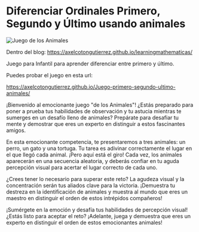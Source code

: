 # Diferenciar Ordinales Primero, Segundo y Último usando animales

![Juego de los Animales](https://axelcotongutierrez.github.io/learningmathematicas/assets/images//posts/05J12Ultimo/animales.jpg)

Dentro del blog: https://axelcotongutierrez.github.io/learningmathematicas/

Juego para Infantil para aprender diferenciar entre primero y último.

Puedes probar el juego en esta url:

https://axelcotongutierrez.github.io/Juego-primero-segundo-ultimo-animales/


¡Bienvenido al emocionante juego "de los Animales"! ¿Estás preparado para poner a prueba tus habilidades de observación y tu astucia mientras te sumerges en un desafío lleno de animales? Prepárate para desafiar tu mente y demostrar que eres un experto en distinguir a estos fascinantes amigos.

En esta emocionante competencia, te presentaremos a tres animales: un perro, un gato y una tortuga. Tu tarea es adivinar correctamente el lugar en el que llegó cada animal. ¡Pero aquí está el giro! Cada vez, los animales aparecerán en una secuencia aleatoria, y deberás confiar en tu aguda percepción visual para acertar el lugar correcto de cada uno.

¿Crees tener lo necesario para superar este reto? La agudeza visual y la concentración serán tus aliados clave para la victoria. ¡Demuestra tu destreza en la identificación de animales y muestra al mundo que eres un maestro en distinguir el orden de estos intrépidos compañeros!

¡Sumérgete en la emoción y desafía tus habilidades de percepción visual! ¿Estás listo para aceptar el reto? ¡Adelante, juega y demuestra que eres un experto en distinguir el orden de estos emocionantes animales!